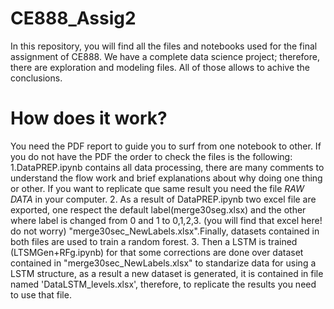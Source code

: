 # CE888_Assig2
In this repository, you will find all the files and notebooks used for the final assignment of CE888. We have a complete data science project; therefore, there are exploration and modeling files. All of those allows to achive the conclusions.
# How does it work?
You need the PDF report to guide you to surf from one notebook to other.
If you do not have the PDF the order to check the files is the following:
1.DataPREP.ipynb contains all data processing, there are many comments to understand the flow work and brief explanations about why doing one thing or other.
If you want to replicate que same result you need the file *RAW DATA* in your computer.
2. As a result of DataPREP.ipynb two excel file are exported, one respect the default label(merge30seg.xlsx) and the other where label is changed from 0 and 1 to 0,1,2,3. (you will find that excel here! do not worry) "merge30sec_NewLabels.xlsx".Finally, datasets contained in both files are used to train a random forest.
3. Then a LSTM is trained (LTSMGen+RFg.ipynb) for that some corrections are done over dataset contained in "merge30sec_NewLabels.xlsx" to standarize data for using a LSTM structure, as a result a new dataset is generated, it is contained in file named 'DataLSTM_levels.xlsx', therefore, to replicate the results you need to use that file.
